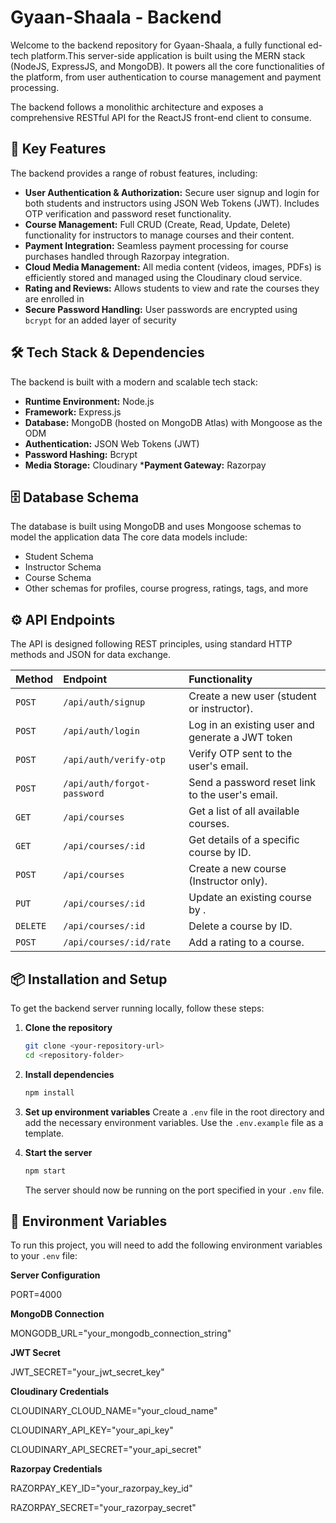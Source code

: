 # Gyaan-Shaala - Backend

Welcome to the backend repository for Gyaan-Shaala, a fully functional ed-tech platform.This server-side application is built using the MERN stack (NodeJS, ExpressJS, and MongoDB). It powers all the core functionalities of the platform, from user authentication to course management and payment processing.

The backend follows a monolithic architecture and exposes a comprehensive RESTful API for the ReactJS front-end client to consume.

## 🚀 Key Features

The backend provides a range of robust features, including:

* **User Authentication & Authorization:** Secure user signup and login for both students and instructors using JSON Web Tokens (JWT). Includes OTP verification and password reset functionality.
* **Course Management:** Full CRUD (Create, Read, Update, Delete) functionality for instructors to manage courses and their content.
* **Payment Integration:** Seamless payment processing for course purchases handled through Razorpay integration.
* **Cloud Media Management:** All media content (videos, images, PDFs) is efficiently stored and managed using the Cloudinary cloud service.
* **Rating and Reviews:** Allows students to view and rate the courses they are enrolled in
* **Secure Password Handling:** User passwords are encrypted using `bcrypt` for an added layer of security

## 🛠️ Tech Stack & Dependencies

The backend is built with a modern and scalable tech stack:

* **Runtime Environment:** Node.js 
* **Framework:** Express.js
* **Database:** MongoDB (hosted on MongoDB Atlas) with Mongoose as the ODM 
* **Authentication:** JSON Web Tokens (JWT)
* **Password Hashing:** Bcrypt
* **Media Storage:** Cloudinary 
***Payment Gateway:** Razorpay 

## 🗄️ Database Schema

The database is built using MongoDB and uses Mongoose schemas to model the application data The core data models include:
* Student Schema 
* Instructor Schema 
* Course Schema 
* Other schemas for profiles, course progress, ratings, tags, and more



## ⚙️ API Endpoints

The API is designed following REST principles, using standard HTTP methods and JSON for data exchange.

| Method | Endpoint                    | Functionality                                    |
| :----- | :-------------------------- | :----------------------------------------------- |
| `POST` | `/api/auth/signup`          | Create a new user (student or instructor).        |
| `POST` | `/api/auth/login`           | Log in an existing user and generate a JWT token |
| `POST` | `/api/auth/verify-otp`      | Verify OTP sent to the user's email.            |
| `POST` | `/api/auth/forgot-password` | Send a password reset link to the user's email. |
| `GET`  | `/api/courses`              | Get a list of all available courses.            |
| `GET`  | `/api/courses/:id`          | Get details of a specific course by ID.           |
| `POST` | `/api/courses`              | Create a new course (Instructor only).            |
| `PUT`  | `/api/courses/:id`          | Update an existing course by .                  |
| `DELETE`| `/api/courses/:id`         | Delete a course by ID.                            |
| `POST` | `/api/courses/:id/rate`     | Add a rating to a course.                         |

## 📦 Installation and Setup

To get the backend server running locally, follow these steps:

1.  **Clone the repository**
    ```sh
    git clone <your-repository-url>
    cd <repository-folder>
    ```

2.  **Install dependencies**
    ```sh
    npm install
    ```

3.  **Set up environment variables**
    Create a `.env` file in the root directory and add the necessary environment variables. Use the `.env.example` file as a template.

4.  **Start the server**
    ```sh
    npm start
    ```
    The server should now be running on the port specified in your `.env` file.

## 🔑 Environment Variables

To run this project, you will need to add the following environment variables to your `.env` file:

**Server Configuration**

PORT=4000

**MongoDB Connection** 

MONGODB_URL="your_mongodb_connection_string"

**JWT Secret** 

JWT_SECRET="your_jwt_secret_key"

**Cloudinary Credentials**

CLOUDINARY_CLOUD_NAME="your_cloud_name"

CLOUDINARY_API_KEY="your_api_key"

CLOUDINARY_API_SECRET="your_api_secret"

**Razorpay Credentials** 

RAZORPAY_KEY_ID="your_razorpay_key_id"

RAZORPAY_SECRET="your_razorpay_secret"
